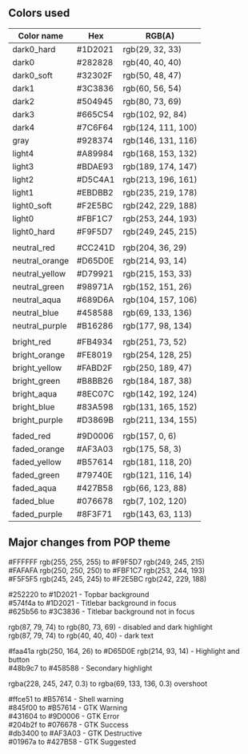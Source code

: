 ## Colors used

| Color name     | Hex          | RGB(A)             |
|----------------|--------------|--------------------|
| dark0_hard     | #1D2021      | rgb(29, 32, 33)    |
| dark0          | #282828      | rgb(40, 40, 40)    |
| dark0_soft     | #32302F      | rgb(50, 48, 47)    |
| dark1          | #3C3836      | rgb(60, 56, 54)    |
| dark2          | #504945      | rgb(80, 73, 69)    |
| dark3          | #665C54      | rgb(102, 92, 84)   |
| dark4          | #7C6F64      | rgb(124, 111, 100) |
| gray           | #928374      | rgb(146, 131, 116) |
| light4         | #A89984      | rgb(168, 153, 132) |
| light3         | #BDAE93      | rgb(189, 174, 147) |
| light2         | #D5C4A1      | rgb(213, 196, 161) |
| light1         | #EBDBB2      | rgb(235, 219, 178) |
| light0_soft    | #F2E5BC      | rgb(242, 229, 188) |
| light0         | #FBF1C7      | rgb(253, 244, 193) |
| light0_hard    | #F9F5D7      | rgb(249, 245, 215) |
|                |              |                    |
| neutral_red    | #CC241D      | rgb(204, 36, 29)   |
| neutral_orange | #D65D0E      | rgb(214, 93, 14)   |
| neutral_yellow | #D79921      | rgb(215, 153, 33)  |
| neutral_green  | #98971A      | rgb(152, 151, 26)  |
| neutral_aqua   | #689D6A      | rgb(104, 157, 106) |
| neutral_blue   | #458588      | rgb(69, 133, 136)  |
| neutral_purple | #B16286      | rgb(177, 98, 134)  |
|                |              |                    |
| bright_red     | #FB4934      | rgb(251, 73, 52)   |
| bright_orange  | #FE8019      | rgb(254, 128, 25)  |
| bright_yellow  | #FABD2F      | rgb(250, 189, 47)  |
| bright_green   | #B8BB26      | rgb(184, 187, 38)  |
| bright_aqua    | #8EC07C      | rgb(142, 192, 124) |
| bright_blue    | #83A598      | rgb(131, 165, 152) |
| bright_purple  | #D3869B      | rgb(211, 134, 155) |
|                |              |                    |
| faded_red      | #9D0006      | rgb(157, 0, 6)     |
| faded_orange   | #AF3A03      | rgb(175, 58, 3)    |
| faded_yellow   | #B57614      | rgb(181, 118, 20)  |
| faded_green    | #79740E      | rgb(121, 116, 14)  |
| faded_aqua     | #427B58      | rgb(66, 123, 88)   |
| faded_blue     | #076678      | rgb(7, 102, 120)   |
| faded_purple   | #8F3F71      | rgb(143, 63, 113)  |

## Major changes from POP theme

#FFFFFF rgb(255, 255, 255) to #F9F5D7 rgb(249, 245, 215)  
#FAFAFA rgb(250, 250, 250) to #FBF1C7 rgb(253, 244, 193)  
#F5F5F5 rgb(245, 245, 245) to #F2E5BC rgb(242, 229, 188)  

#252220 to #1D2021 - Topbar background  
#574f4a to #1D2021 - Titlebar background in focus  
#625b56 to #3C3836 - Titlebar background not in focus  

rgb(87, 79, 74) to rgb(80, 73, 69) - disabled and dark highlight  
rgb(87, 79, 74) to rgb(40, 40, 40) - dark text  

#faa41a rgb(250, 164, 26) to #D65D0E rgb(214, 93, 14) - Highlight and button  
#48b9c7 to #458588 - Secondary highlight  

rgba(228, 245, 247, 0.3) to rgba(69, 133, 136, 0.3) overshoot  

#ffce51 to #B57614 - Shell warning  
#845f00 to #B57614 - GTK Warning  
#431604 to #9D0006 - GTK Error  
#204b2f to #076678 - GTK Success  
#db3400 to #AF3A03 - GTK Destructive  
#01967a to #427B58 - GTK Suggested  
